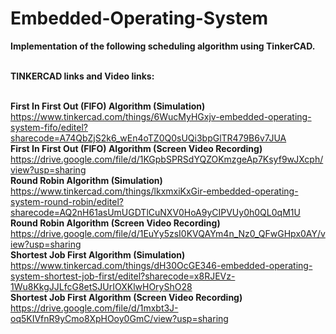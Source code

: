 # Embedded-Operating-System
**Implementation of the following scheduling algorithm using TinkerCAD.**

<br/>**TINKERCAD links and Video links:**

<br/>**First In First Out (FIFO) Algorithm (Simulation)** https://www.tinkercad.com/things/6WucMyHGxjv-embedded-operating-system-fifo/editel?sharecode=A74QbZjS2k6_wEn4oTZ0Q0sUQi3bpGlTR479B6v7JUA
<br/>**First In First Out (FIFO) Algorithm (Screen Video Recording)**  https://drive.google.com/file/d/1KGpbSPRSdYQZOKmzgeAp7Ksyf9wJXcph/view?usp=sharing
<br/>**Round Robin Algorithm (Simulation)** https://www.tinkercad.com/things/lkxmxiKxGir-embedded-operating-system-round-robin/editel?sharecode=AQ2nH61asUmUGDTlCuNXV0HoA9yCIPVUy0h0QL0qM1U
<br/>**Round Robin Algorithm (Screen Video Recording)** https://drive.google.com/file/d/1EuYy5zsI0KVQAYm4n_Nz0_QFwGHpx0AY/view?usp=sharing
<br/>**Shortest Job First Algorithm (Simulation)** https://www.tinkercad.com/things/dH30OcGE346-embedded-operating-system-shortest-job-first/editel?sharecode=x8RJEVz-1Wu8KkgJJLfcG8etSJUrIOXKlwHOryShO28
<br/>**Shortest Job First Algorithm (Screen Video Recording)** https://drive.google.com/file/d/1mxbt3J-oq5KIVfnR9yCmo8XpHOoy0GmC/view?usp=sharing
